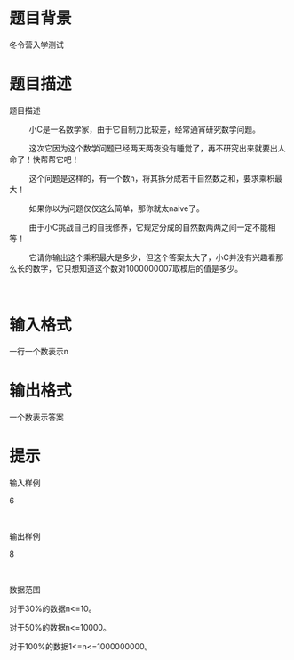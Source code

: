 # 

 
 # 题目背景 
<p>冬令营入学测试</p> 

 
 # 题目描述 
<p>题目描述</p>

<p>&nbsp;&nbsp;&nbsp;&nbsp;&nbsp;&nbsp;&nbsp;&nbsp;&nbsp;小C是一名数学家，由于它自制力比较差，经常通宵研究数学问题。</p>

<p>&nbsp;&nbsp;&nbsp;&nbsp;&nbsp;&nbsp;&nbsp;&nbsp;&nbsp;这次它因为这个数学问题已经两天两夜没有睡觉了，再不研究出来就要出人命了！快帮帮它吧！</p>

<p>&nbsp;&nbsp;&nbsp;&nbsp;&nbsp;&nbsp;&nbsp;&nbsp;&nbsp;这个问题是这样的，有一个数n，将其拆分成若干自然数之和，要求乘积最大！</p>

<p>&nbsp;&nbsp;&nbsp;&nbsp;&nbsp;&nbsp;&nbsp;&nbsp;&nbsp;如果你以为问题仅仅这么简单，那你就太naive了。</p>

<p>&nbsp;&nbsp;&nbsp;&nbsp;&nbsp;&nbsp;&nbsp;&nbsp;&nbsp;由于小C挑战自己的自我修养，它规定分成的自然数两两之间一定不能相等！</p>

<p>&nbsp;&nbsp;&nbsp;&nbsp;&nbsp;&nbsp;&nbsp;&nbsp;&nbsp;它请你输出这个乘积最大是多少，但这个答案太大了，小C并没有兴趣看那么长的数字，它只想知道这个数对1000000007取模后的值是多少。</p>

<p>&nbsp;</p> 

 
 # 输入格式 
<p>一行一个数表示n</p> 

 
 # 输出格式 
<p>一个数表示答案</p> 

 
 # 提示 
<p>输入样例</p>

<p>6</p>

<p>&nbsp;</p>

<p>输出样例</p>

<p>8</p>

<p>&nbsp;</p>

<p>数据范围</p>

<p>对于30%的数据n&lt;=10。</p>

<p>对于50%的数据n&lt;=10000。</p>

<p>对于100%的数据1&lt;=n&lt;=1000000000。</p> 

